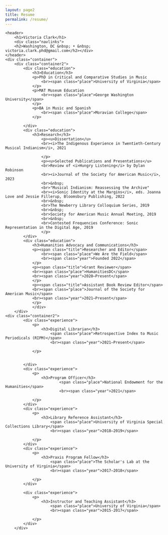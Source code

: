 ```yaml
---
layout: page2
title: Resume
permalink: /resume/
---
```

	<header>
		<h1>Victoria Clark</h1>
		<div class="navlinks">
		<h2>Washington, DC &nbsp; • &nbsp; victoria.clark.phd@gmail.com</h2></div>
	</header>
	<div class="container">
		<div class="container2">
			<div class="education">
				<h3>Education</h3>
				<p>PhD in Critical and Comparative Studies in Music
					<br><span class="place">University of Virginia</span>
				</p>
				<p>MAT Museum Education
					<br><span class="place">George Washington University</span>
				</p>
				<p>BA in Music and Spanish
					<br><span class="place">Moravian College</span>
				</p>

			</div>
			<div class="education">
				<h3>Research</h3>
					<p><u>Dissertation</u>
					<br><i>The Indigenous Experience in Twentieth-Century Musical Indianism</i>, 2021

					</p>
					<p><u>Selected Publications and Presentations</u>
					<br>Review of <i>Hungry Listening</i> by Dylan Robinson
					<br><i>Journal of the Society for American Music</i>, 2023
					<br>&nbsp;
					<br>"Musical Indianism: Reassessing the Archive"
					<br><i>Sonic Identity at the Margins</i>, eds. Joanna Love and Jessie Fillerup, Bloomsbury Publishing, 2022
				    <br>&nbsp;
					<br>The Newberry Library Colloquium Series, 2019
					<br>&nbsp;
					<br>Society for American Music Annual Meeting, 2019
					<br>&nbsp;
					<br>Contested Frequencies Conference: Sonic Representation in the Digital Age, 2019
					</p>
			</div>
			<div class="education">
				<h3>Humanities Advocacy and Communications</h3>
				<p><span class="title">Researcher and Editor</span>
					<br><span class="place">We Are the Field</span>
					<br><span class="year">Founded 2022</span>
				</p>
				<p><span class="title">Grant Reviewer</span>
				<br><span class="place">HumanitiesDC</span>
				<br><span class="year">2020–Present</span>
				</p>
				<p><span class="title">Assistant Book Review Editor</span>
				<br><span class="place">Journal of the Society for American Music</span>
				<br><span class="year">2021–Present</span>
				</p>
				</div>
		</div>
	<div class="container2">
			<div class="experience">
				<p>
					<h3>Digital Librarian</h3>
						<span class="place">Retrospective Index to Music Periodicals (RIPM)</span>
						<br><span class="year">2021–Present</span>

				</p>


			</div>
			<div class="experience">
				<p>
					<h3>Program Officer</h3>
							<span class="place">National Endowment for the Humanities</span>
							<br><span class="year">2021</span>

				</p>
			</div>
			<div class="experience">
				<p>
					<h3>Library Reference Assistant</h3>
						<span class="place">University of Virginia Special Collections Library</span>
						<br><span class="year">2018–2019</span>

				</p>
			</div>
			<div class="experience">
				<p>
					<h3>Praxis Program Fellow</h3>
						<span class="place">The Scholar's Lab at the University of Virginia</span>
						<br><span class="year">2017–2018</span>

				</p>
			</div>

			<div class="experience">
				<p>
					<h3>Instructor and Teaching Assistant</h3>
						<span class="place">University of Virginia</span>
						<br><span class="year">2015-2017</span>

				</p>
			</div>
		</div>



